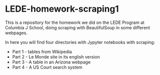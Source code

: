 # LEDE-homework-scraping1

This is a repository for the homework we did on the LEDE Program at Columbia J School, doing scraping with BeautifulSoup in some different webpages.

In here you will find four directories with Jypyter notebooks with scraping:
- Part 1 - tables from Wikipedia
- Part 2 - Le Monde site in its english version
- Part 3 - A table in an Arizona webpage
- Part 4 - A US Court search system